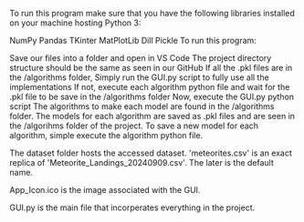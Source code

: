 To run this program make sure that you have the following libraries installed on your machine hosting Python 3:

NumPy
Pandas
TKinter
MatPlotLib
Dill
Pickle
To run this program:

Save our files into a folder and open in VS Code
The project directory structure should be the same as seen in our GitHub
If all the .pkl files are in the /algorithms folder, Simply run the GUI.py script to fully use all the implementations
If not, execute each algorithm python file and wait for the .pkl file to be save in the /algorithms folder
Now, execute the GUI.py python script
The algorithms to make each model are found in the /algorithms folder. The models for each algorithm are saved as .pkl files and are seen in the /algorihms folder of the project. To save a new model for each algorithm, simple execute the algorithm python file.

The dataset folder hosts the accessed dataset. 'meteorites.csv' is an exact replica of 'Meteorite_Landings_20240909.csv'. The later is the default name.

App_Icon.ico is the image associated with the GUI.

GUI.py is the main file that incorperates everything in the project.
